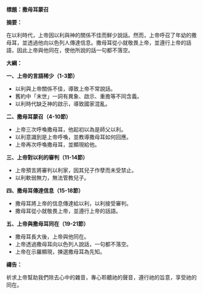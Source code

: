 **標題：撒母耳蒙召**

**摘要：**

在以利時代，上帝因以利與神的關係不佳而鮮少說話。然而，上帝呼召了年幼的撒母耳，並透過他向以色列人傳達信息。撒母耳從小就敬畏上帝，並遵行上帝的話語，因此上帝與他同在，使他所說的話一句都不落空。

**大綱：**

**一、上帝的言語稀少（1-3節）**
* 以利與上帝關係不佳，導致上帝不常說話。
* 舊約中「末世」一詞有異象、啟示、重擔等不同含義。
* 以利時代缺乏神的啟示，導致國家混亂。

**二、撒母耳蒙召（4-10節）**
* 上帝三次呼喚撒母耳，他起初以為是師父以利。
* 以利意識到是上帝呼喚，並教導撒母耳如何回應。
* 上帝再次呼喚撒母耳，並顯現給他。

**三、上帝對以利的審判（11-14節）**
* 上帝預言將審判以利家，因其兒子作孽而未受禁止。
* 以利軟弱無力，無法管教兒子。

**四、撒母耳傳達信息（15-18節）**
* 撒母耳將上帝的信息傳達給以利，以利接受審判。
* 撒母耳從小就敬畏上帝，並遵行上帝的話語。

**五、上帝與撒母耳同在（19-21節）**
* 撒母耳長大後，上帝與他同在。
* 上帝透過撒母耳向以色列人說話，一句都不落空。
* 上帝在示羅顯現，揀選撒母耳為先知。

**禱告：**

祈求上帝幫助我們除去心中的雜音，專心聆聽祂的聲音，遵行祂的旨意，享受祂的同在。